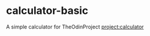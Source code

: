 # calculator-basic

A simple calculator for TheOdinProject [project:calculator](https://www.theodinproject.com/lessons/foundations-calculator)
